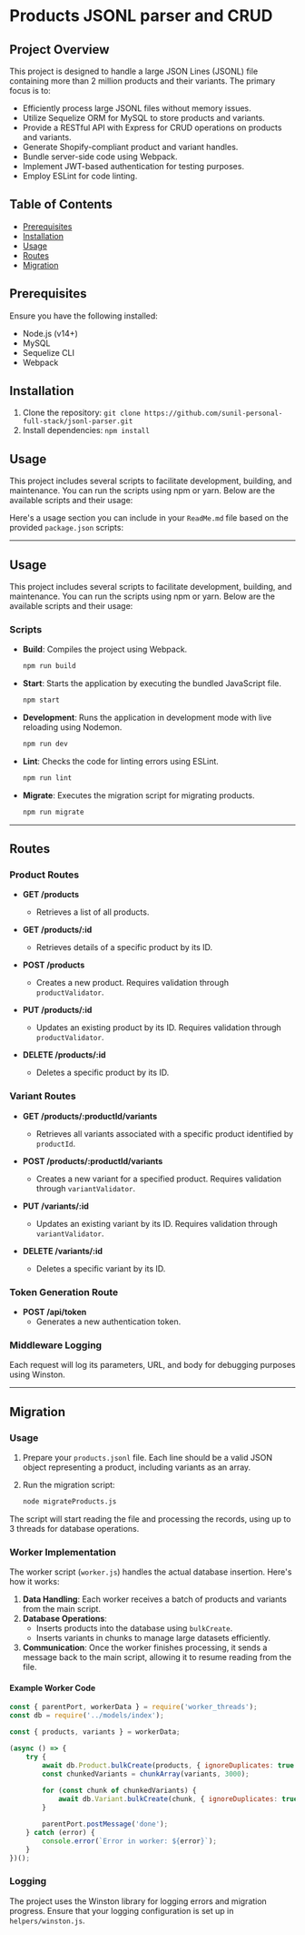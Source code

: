 # Products JSONL parser and CRUD

## Project Overview

This project is designed to handle a large JSON Lines (JSONL) file containing more than 2 million products and their variants. The primary focus is to:
- Efficiently process large JSONL files without memory issues.
- Utilize Sequelize ORM for MySQL to store products and variants.
- Provide a RESTful API with Express for CRUD operations on products and variants.
- Generate Shopify-compliant product and variant handles.
- Bundle server-side code using Webpack.
- Implement JWT-based authentication for testing purposes.
- Employ ESLint for code linting.

## Table of Contents
- [Prerequisites](#Prerequisites)
- [Installation](#installation)
- [Usage](#usage)
- [Routes](#routes)
- [Migration](#Migration)

## Prerequisites

Ensure you have the following installed:
- Node.js (v14+)
- MySQL
- Sequelize CLI
- Webpack


## Installation
1. Clone the repository: `git clone https://github.com/sunil-personal-full-stack/jsonl-parser.git`
2. Install dependencies: `npm install`


## Usage
This project includes several scripts to facilitate development, building, and maintenance. You can run the scripts using npm or yarn. Below are the available scripts and their usage:

Here's a usage section you can include in your `ReadMe.md` file based on the provided `package.json` scripts:

---

## Usage

This project includes several scripts to facilitate development, building, and maintenance. You can run the scripts using npm or yarn. Below are the available scripts and their usage:

### Scripts

- **Build**: Compiles the project using Webpack.
  ```bash
  npm run build
  ```

- **Start**: Starts the application by executing the bundled JavaScript file.
  ```bash
  npm start
  ```

- **Development**: Runs the application in development mode with live reloading using Nodemon.
  ```bash
  npm run dev
  ```

- **Lint**: Checks the code for linting errors using ESLint.
  ```bash
  npm run lint
  ```

- **Migrate**: Executes the migration script for migrating products.
  ```bash
  npm run migrate
  ```

--- 
## Routes

### Product Routes

- **GET /products**
  - Retrieves a list of all products.

- **GET /products/:id**
  - Retrieves details of a specific product by its ID.

- **POST /products**
  - Creates a new product. Requires validation through `productValidator`.

- **PUT /products/:id**
  - Updates an existing product by its ID. Requires validation through `productValidator`.

- **DELETE /products/:id**
  - Deletes a specific product by its ID.

### Variant Routes

- **GET /products/:productId/variants**
  - Retrieves all variants associated with a specific product identified by `productId`.

- **POST /products/:productId/variants**
  - Creates a new variant for a specified product. Requires validation through `variantValidator`.

- **PUT /variants/:id**
  - Updates an existing variant by its ID. Requires validation through `variantValidator`.

- **DELETE /variants/:id**
  - Deletes a specific variant by its ID.

### Token Generation Route

- **POST /api/token**
  - Generates a new authentication token.

### Middleware Logging
Each request will log its parameters, URL, and body for debugging purposes using Winston.

---

## Migration

### Usage

1. Prepare your `products.jsonl` file. Each line should be a valid JSON object representing a product, including variants as an array.

2. Run the migration script:
   ```bash
   node migrateProducts.js
   ```

The script will start reading the file and processing the records, using up to 3 threads for database operations.

### Worker Implementation

The worker script (`worker.js`) handles the actual database insertion. Here's how it works:

1. **Data Handling**: Each worker receives a batch of products and variants from the main script.
2. **Database Operations**:
   - Inserts products into the database using `bulkCreate`.
   - Inserts variants in chunks to manage large datasets efficiently.
3. **Communication**: Once the worker finishes processing, it sends a message back to the main script, allowing it to resume reading from the file.

#### Example Worker Code

```javascript
const { parentPort, workerData } = require('worker_threads');
const db = require('../models/index');

const { products, variants } = workerData;

(async () => {
    try {
        await db.Product.bulkCreate(products, { ignoreDuplicates: true });
        const chunkedVariants = chunkArray(variants, 3000);
        
        for (const chunk of chunkedVariants) {
            await db.Variant.bulkCreate(chunk, { ignoreDuplicates: true });
        }

        parentPort.postMessage('done');
    } catch (error) {
        console.error(`Error in worker: ${error}`);
    }
})();
```

### Logging

The project uses the Winston library for logging errors and migration progress. Ensure that your logging configuration is set up in `helpers/winston.js`.

